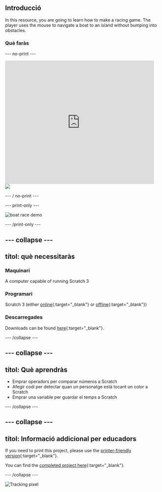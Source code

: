 ## Introducció

In this resource, you are going to learn how to make a racing game. The player uses the mouse to navigate a boat to an island without bumping into obstacles.

### Què faràs

\--- no-print \---

<div class="scratch-preview">
  <iframe allowtransparency="true" width="485" height="402" src="https://scratch.mit.edu/projects/embed/276662533/?autostart=false" frameborder="0" scrolling="no"></iframe>
  <img src="images / boat_race_demo.png">
</div>

\--- / no-print \---

\--- print-only \---

![boat race demo](images/boat_race_demo.png)

\--- /print-only \---

## \--- collapse \---

## títol: què necessitaràs

### Maquinari

A computer capable of running Scratch 3

### Programari

Scratch 3 (either [online](https://rpf.io/scratchon){:target="_blank"} or [offline](https://rpf.io/scratchoff){:target="_blank"})

### Descarregades

Downloads can be found [here](http://rpf.io/p/en/boat-race-go){:target="_blank"}.

\--- /collapse \---

## \--- collapse \---

## títol: Què aprendràs

- Emprar operadors per comparar números a Scratch
- Afegir codi per detectar quan un personatge està tocant un color a Scratch
- Emprar una variable per guardar el temps a Scratch

\--- /collapse \---

## \--- collapse \---

## títol: Informació addicional per educadors

If you need to print this project, please use the [printer-friendly version](https://projects.raspberrypi.org/en/projects/boat-race/print){:target="_blank"}.

You can find the [completed project here](http://rpf.io/p/en/boat-race-get){:target="_blank"}.

\--- /collapse \---

![Tracking pixel](https://code.org/api/hour/begin_codeclub_boatrace.png)